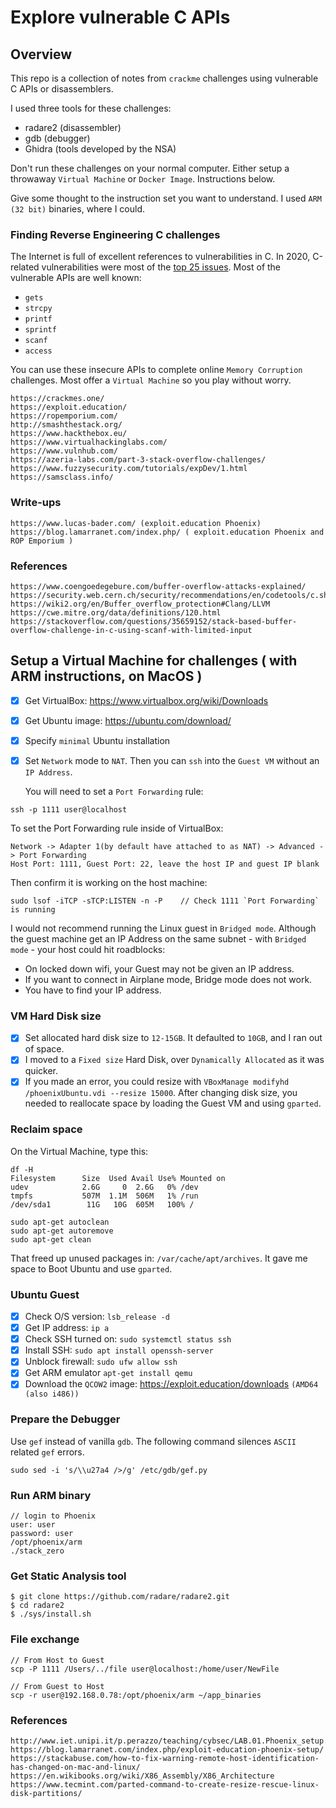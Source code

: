 # Explore vulnerable C APIs
## Overview
This repo is a collection of notes from `crackme` challenges using vulnerable C APIs or disassemblers.  

I used three tools for these challenges:

- radare2 (disassembler)
- gdb (debugger)
- Ghidra (tools developed by the NSA)

Don't run these challenges on your normal computer.  Either setup a throwaway `Virtual Machine` or `Docker Image`.  Instructions below.

Give some thought to the instruction set you want to understand.  I used `ARM (32 bit)` binaries, where I could.

### Finding Reverse Engineering C challenges
The Internet is full of excellent references to vulnerabilities in C.  In 2020, C-related vulnerabilities were most of the [top 25 issues](https://cwe.mitre.org/).  Most of the vulnerable APIs are well known:

- `gets`
- `strcpy`
- `printf`
- `sprintf`
- `scanf`
- `access`

You can use these insecure APIs to complete online `Memory Corruption` challenges.  Most offer a `Virtual Machine` so you play without worry.
```
https://crackmes.one/
https://exploit.education/
https://ropemporium.com/
http://smashthestack.org/
https://www.hackthebox.eu/
https://www.virtualhackinglabs.com/
https://www.vulnhub.com/
https://azeria-labs.com/part-3-stack-overflow-challenges/
https://www.fuzzysecurity.com/tutorials/expDev/1.html
https://samsclass.info/
```
### Write-ups
```
https://www.lucas-bader.com/ (exploit.education Phoenix)
https://blog.lamarranet.com/index.php/ ( exploit.education Phoenix and ROP Emporium )
```
### References
```
https://www.coengoedegebure.com/buffer-overflow-attacks-explained/
https://security.web.cern.ch/security/recommendations/en/codetools/c.shtml
https://wiki2.org/en/Buffer_overflow_protection#Clang/LLVM
https://cwe.mitre.org/data/definitions/120.html
https://stackoverflow.com/questions/35659152/stack-based-buffer-overflow-challenge-in-c-using-scanf-with-limited-input
```


## Setup a Virtual Machine for challenges ( with ARM instructions, on MacOS )
- [x] Get VirtualBox: https://www.virtualbox.org/wiki/Downloads
- [x] Get Ubuntu image: https://ubuntu.com/download/
- [x] Specify `minimal` Ubuntu installation
- [x] Set `Network` mode to `NAT`. Then you can `ssh` into the `Guest VM` without an `IP Address`.  

  You will need to set a `Port Forwarding` rule:

```
ssh -p 1111 user@localhost
```
To set the Port Forwarding rule inside of VirtualBox:
```
Network -> Adapter 1(by default have attached to as NAT) -> Advanced -> Port Forwarding
Host Port: 1111, Guest Port: 22, leave the host IP and guest IP blank
```
Then confirm it is working on the host machine:
```
sudo lsof -iTCP -sTCP:LISTEN -n -P    // Check 1111 `Port Forwarding` is running
```

I would not recommend running the Linux guest in `Bridged mode`.  Although the guest machine get an IP Address on the same subnet - with `Bridged mode` - your host could hit roadblocks:

  - On locked down wifi, your Guest may not be given an IP address.
  - If you want to connect in Airplane mode, Bridge mode does not work.
  - You have to find your IP address.

### VM Hard Disk size
- [x] Set allocated hard disk size to `12-15GB`. It defaulted to `10GB`, and I ran out of space.
- [x] I moved to a `Fixed size` Hard Disk, over `Dynamically Allocated` as it was quicker.
- [x] If you made an error, you could resize with `VBoxManage modifyhd /phoenixUbuntu.vdi --resize 15000`.  After changing disk size, you needed to reallocate space by loading the Guest VM and using `gparted`.

### Reclaim space
On the Virtual Machine, type this:
```
df -H
Filesystem      Size  Used Avail Use% Mounted on
udev            2.6G     0  2.6G   0% /dev
tmpfs           507M  1.1M  506M   1% /run
/dev/sda1        11G   10G  605M   100% /

sudo apt-get autoclean
sudo apt-get autoremove
sudo apt-get clean
```
That freed up unused packages in: `/var/cache/apt/archives`. It gave me  space to Boot Ubuntu and use `gparted`.

### Ubuntu Guest
- [x] Check O/S version: `lsb_release -d`
- [x] Get IP address: `ip a`
- [x] Check SSH turned on: `sudo systemctl status ssh`
- [x] Install SSH: `sudo apt install openssh-server`
- [x] Unblock firewall: `sudo ufw allow ssh`
- [x] Get ARM emulator `apt-get install qemu`
- [x] Download the `QCOW2` image: https://exploit.education/downloads `(AMD64 (also i486))`

### Prepare the Debugger
Use `gef` instead of vanilla `gdb`. The following command silences `ASCII` related `gef` errors.
```
sudo sed -i 's/\\u27a4 />/g' /etc/gdb/gef.py
```
### Run ARM binary
```
// login to Phoenix
user: user
password: user
/opt/phoenix/arm
./stack_zero
```
### Get Static Analysis tool
```
$ git clone https://github.com/radare/radare2.git
$ cd radare2
$ ./sys/install.sh
```
### File exchange
```
// From Host to Guest
scp -P 1111 /Users/../file user@localhost:/home/user/NewFile

// From Guest to Host
scp -r user@192.168.0.78:/opt/phoenix/arm ~/app_binaries

```
### References
```
http://www.iet.unipi.it/p.perazzo/teaching/cybsec/LAB.01.Phoenix_setup.pdf
https://blog.lamarranet.com/index.php/exploit-education-phoenix-setup/
https://stackabuse.com/how-to-fix-warning-remote-host-identification-has-changed-on-mac-and-linux/
https://en.wikibooks.org/wiki/X86_Assembly/X86_Architecture
https://www.tecmint.com/parted-command-to-create-resize-rescue-linux-disk-partitions/
```
